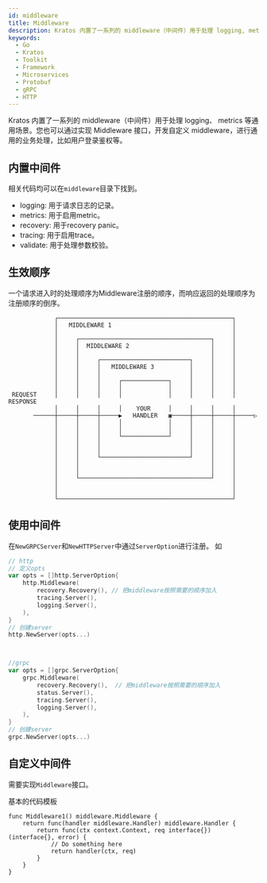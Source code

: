 ```yaml
---
id: middleware
title: Middleware
description: Kratos 内置了一系列的 middleware（中间件）用于处理 logging, metrics 等通用场景。您也可以通过实现 Middleware 接口，开发自定义 middleware，进行通用的业务处理，比如用户登录鉴权等。
keywords:
  - Go
  - Kratos
  - Toolkit
  - Framework
  - Microservices
  - Protobuf
  - gRPC
  - HTTP
---
```

Kratos 内置了一系列的 middleware（中间件）用于处理 logging、 metrics 等通用场景。您也可以通过实现 Middleware 接口，开发自定义 middleware，进行通用的业务处理，比如用户登录鉴权等。

## 内置中间件
相关代码均可以在`middleware`目录下找到。
* logging: 用于请求日志的记录。
* metrics: 用于启用metric。
* recovery: 用于recovery panic。
* tracing: 用于启用trace。
* validate: 用于处理参数校验。

## 生效顺序
一个请求进入时的处理顺序为Middleware注册的顺序，而响应返回的处理顺序为注册顺序的倒序。

```
             ┌─────────────────────────────────────────────────┐
             │   MIDDLEWARE 1                                  │
             │                                                 │
             │     ┌─────────────────────────────────────┐     │
             │     │  MIDDLEWARE 2                       │     │
             │     │                                     │     │
             │     │     ┌─────────────────────────┐     │     │
             │     │     │   MIDDLEWARE 3          │     │     │
             │     │     │                         │     │     │
             │     │     │     ┌─────────────┐     │     │     │
             │     │     │     │             │     │     │     │
 REQUEST     │     │     │     │             │     │     │     │    RESPONSE
             │     │     │     │    YOUR     │     │     │     │
       ──────┼─────┼─────┼─────▶   HANDLER   ▣─────┼─────┼─────┼─────▷
             │     │     │     │             │     │     │     │
             │     │     │     │             │     │     │     │
             │     │     │     └─────────────┘     │     │     │
             │     │     │                         │     │     │
             │     │     │                         │     │     │
             │     │     └─────────────────────────┘     │     │
             │     │                                     │     │
             │     │                                     │     │
             │     └─────────────────────────────────────┘     │
             │                                                 │
             │                                                 │
             └─────────────────────────────────────────────────┘
``` 

## 使用中间件
在`NewGRPCServer`和`NewHTTPServer`中通过`ServerOption`进行注册。
如
```go
// http
// 定义opts
var opts = []http.ServerOption{
	http.Middleware(
		recovery.Recovery(), // 把middleware按照需要的顺序加入
		tracing.Server(),
		logging.Server(),
	),
}
// 创建server
http.NewServer(opts...)



//grpc
var opts = []grpc.ServerOption{
	grpc.Middleware(
		recovery.Recovery(),  // 把middleware按照需要的顺序加入
		status.Server(),
		tracing.Server(),
		logging.Server(),
	),
}
// 创建server
grpc.NewServer(opts...)

```


## 自定义中间件
需要实现`Middleware`接口。

基本的代码模板
```
func Middleware1() middleware.Middleware {
	return func(handler middleware.Handler) middleware.Handler {
		return func(ctx context.Context, req interface{}) (interface{}, error) {
			// Do something here
			return handler(ctx, req) 
		}
	}
}
```

